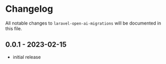 # Changelog

All notable changes to `laravel-open-ai-migrations` will be documented in this file.

## 0.0.1 - 2023-02-15

-   initial release

